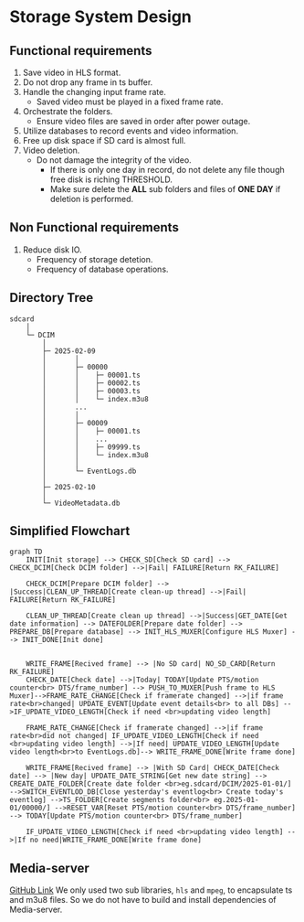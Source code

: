 # Storage System Design

## Functional requirements
1. Save video in HLS format.
2. Do not drop any frame in ts buffer.
2. Handle the changing input frame rate. 
    + Saved video must be played in a fixed frame rate.
3. Orchestrate the folders.
    + Ensure video files are saved in order after power outage.
4. Utilize databases to record events and video information.
5. Free up disk space if SD card is almost full.
6. Video deletion.
    + Do not damage the integrity of the video. 
        - If there is only one day in record, do not delete any file though free disk is riching THRESHOLD.
        - Make sure delete the **ALL** sub folders and files of **ONE DAY** if deletion is performed.

## Non Functional requirements
1. Reduce disk IO. 
    + Frequency of storage detetion.
    + Frequency of database operations.

## Directory Tree 
```
sdcard
    │
    └─ DCIM
        │
        ├─ 2025-02-09
        │       │
        │       ├─ 00000 
        │       │    ├─ 00001.ts
        │       │    ├─ 00002.ts
        │       │    ├─ 00003.ts
        │       │    └─ index.m3u8
        │       ...
        │       │
        │       ├─ 00009
        │       │    ├─ 00001.ts
        │       │    ...
        │       │    ├─ 09999.ts
        │       │    └─ index.m3u8
        │       │
        │       └─ EventLogs.db
        │
        ├─ 2025-02-10
        │
        └─ VideoMetadata.db
```

## Simplified Flowchart 

```mermaid
graph TD
    INIT[Init storage] --> CHECK_SD[Check SD card] --> CHECK_DCIM[Check DCIM folder] -->|Fail| FAILURE[Return RK_FAILURE]

    CHECK_DCIM[Prepare DCIM folder] --> |Success|CLEAN_UP_THREAD[Create clean-up thread] -->|Fail| FAILURE[Return RK_FAILURE]

    CLEAN_UP_THREAD[Create clean up thread] -->|Success|GET_DATE[Get date information] --> DATEFOLDER[Prepare date folder] --> PREPARE_DB[Prepare database] --> INIT_HLS_MUXER[Configure HLS Muxer] --> INIT_DONE[Init done]
    

    WRITE_FRAME[Recived frame] --> |No SD card| NO_SD_CARD[Return RK_FAILURE]
    CHECK_DATE[Check date] -->|Today| TODAY[Update PTS/motion counter<br> DTS/frame_number] --> PUSH_TO_MUXER[Push frame to HLS Muxer]-->FRAME_RATE_CHANGE[Check if framerate changed] -->|if frame rate<br>changed| UPDATE_EVENT[Update event details<br> to all DBs] -->IF_UPDATE_VIDEO_LENGTH[Check if need <br>updating video length] 

    FRAME_RATE_CHANGE[Check if framerate changed] -->|if frame rate<br>did not changed| IF_UPDATE_VIDEO_LENGTH[Check if need <br>updating video length] -->|If need| UPDATE_VIDEO_LENGTH[Update video length<br>to EventLogs.db]--> WRITE_FRAME_DONE[Write frame done]

    WRITE_FRAME[Recived frame] --> |With SD Card| CHECK_DATE[Check date] --> |New day| UPDATE_DATE_STRING[Get new date string] --> CREATE_DATE_FOLDER[Create date folder <br>eg.sdcard/DCIM/2025-01-01/] -->SWITCH_EVENTLOD_DB[Close yesterday's eventlog<br> Create today's eventlog] -->TS_FOLDER[Create segments folder<br> eg.2025-01-01/00000/] -->RESET_VAR[Reset PTS/motion counter<br> DTS/frame_number] --> TODAY[Update PTS/motion counter<br> DTS/frame_number]

    IF_UPDATE_VIDEO_LENGTH[Check if need <br>updating video length] -->|If no need|WRITE_FRAME_DONE[Write frame done]
```

## Media-server
[GitHub Link](https://github.com/ireader/media-server.git)
We only used two sub libraries, `hls` and `mpeg`, to encapsulate ts and m3u8 files. So we do not have to build and install dependencies of Media-server.
